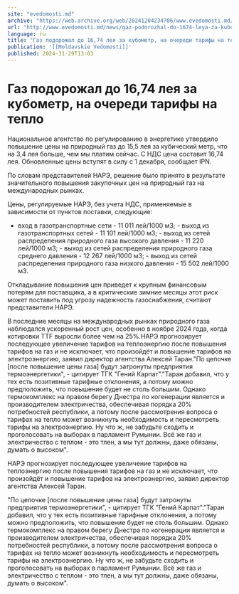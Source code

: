 ```yaml
---
site: "evedomosti.md"
archive: "https://web.archive.org/web/20241204234706/www.evedomosti.md/news/gaz-podorozhal-do-1674-leya-za-kubometr"
url: "http://www.evedomosti.md/news/gaz-podorozhal-do-1674-leya-za-kubometr"
language: ru
title: "Газ подорожал до 16,74 лея за кубометр, на очереди тарифы на тепло"
publication: '[[Moldavskie Vedomosti]]'
published: 2024-11-29T13:03
---
```


# Газ подорожал до 16,74 лея за кубометр, на очереди тарифы на тепло

Национальное агентство по регулированию в энергетике утвердило повышение цены на природный газ до 15,5 лея за кубический метр, что на 3,4 лея больше, чем мы платим сейчас. С НДС цена составит 16,74 лея. Обновленные цены вступят в силу с 1 декабря, сообщает IPN.

По словам представителей НАРЭ, решение было принято в результате значительного повышения закупочных цен на природный газ на международных рынках.

Цены, регулируемые НАРЭ, без учета НДС, применяемые в зависимости от пунктов поставки, следующие:

- вход в газотранспортные сети - 11 011 лей/1000 м3; - выход из газотранспортных сетей - 11 101 лей/1000 м3; - выход из сетей распределения природного газа высокого давления - 11 220 лей/1000 м3; - выход из сетей распределения природного газа среднего давления - 12 267 лей/1000 м3; - выход из сетей распределения природного газа низкого давления - 15 502 лей/1000 м3.

Откладывание повышения цен приведет к крупным финансовым потерям для поставщика, а в критические зимние месяцы этот риск может поставить под угрозу надежность газоснабжения, считают представители НАРЭ.

В последние месяцы на международных рынках природного газа наблюдался ускоренный рост цен, особенно в ноябре 2024 года, когда котировки TTF выросли более чем на 25%.НАРЭ прогнозирует последующее увеличение тарифов на теплоэнергию после повышения тарифов на газ и не исключает, что произойдёт и повышение тарифов на электроэнергию, заявил директор агентства Алексей Таран."По цепочке [после повышение цены газа] будут затронуты предприятия термоэнергетики", - цитирует ТГК "Гений Карпат"."Таран добавил, что у тех есть позитивные тарифные отклонения, а потому можно предположить, что повышение будет не столь большим. Однако термокомплекс на правом берегу Днестра по когенерации является и производителем электричества, обеспечивая порядка 20% потребностей республики, а потому после рассмотрения вопроса о тарифах на тепло может возникнуть необходимость и пересмотреть тарифы на электроэнергию. Ну что ж, не забудьте сходить и проголосовать на выборах в парламент Румынии. Всё же газ и электричество с теплом - это тлен, а мы тут должны, даже обязаны, думать о высоком".

НАРЭ прогнозирует последующее увеличение тарифов на теплоэнергию после повышения тарифов на газ и не исключает, что произойдёт и повышение тарифов на электроэнергию, заявил директор агентства Алексей Таран.

"По цепочке [после повышение цены газа] будут затронуты предприятия термоэнергетики", - цитирует ТГК "Гений Карпат"."Таран добавил, что у тех есть позитивные тарифные отклонения, а потому можно предположить, что повышение будет не столь большим. Однако термокомплекс на правом берегу Днестра по когенерации является и производителем электричества, обеспечивая порядка 20% потребностей республики, а потому после рассмотрения вопроса о тарифах на тепло может возникнуть необходимость и пересмотреть тарифы на электроэнергию. Ну что ж, не забудьте сходить и проголосовать на выборах в парламент Румынии. Всё же газ и электричество с теплом - это тлен, а мы тут должны, даже обязаны, думать о высоком".